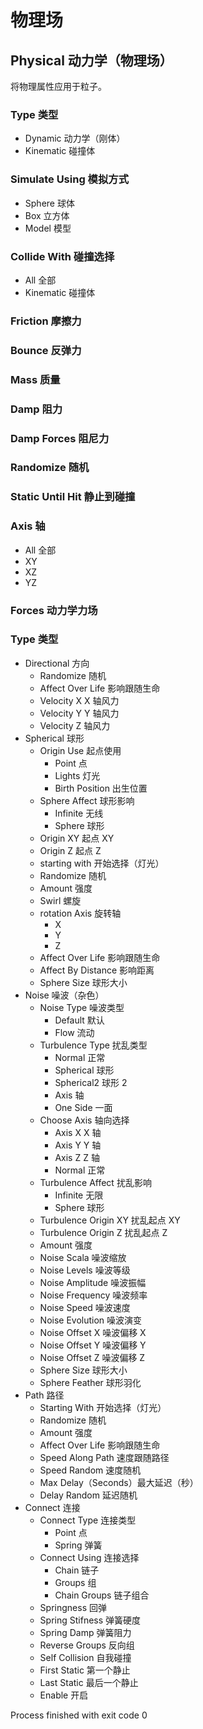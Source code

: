 # 物理场

## Physical 动力学（物理场）

将物理属性应用于粒子。

### Type 类型

- Dynamic 动力学（刚体）
- Kinematic 碰撞体

### Simulate Using 模拟方式

- Sphere 球体
- Box 立方体
- Model 模型

### Collide With 碰撞选择

- All 全部
- Kinematic 碰撞体

### Friction 摩擦力

### Bounce 反弹力

### Mass 质量

### Damp 阻力

### Damp Forces 阻尼力

### Randomize 随机

### Static Until Hit 静止到碰撞

### Axis 轴

- All 全部
- XY
- XZ
- YZ

### Forces 动力学力场

### Type 类型

- Directional 方向
  - Randomize 随机
  - Affect Over Life 影响跟随生命
  - Velocity X X 轴风力
  - Velocity Y Y 轴风力
  - Velocity Z 轴风力
- Spherical 球形
  - Origin Use 起点使用
    - Point 点
    - Lights 灯光
    - Birth Position 出生位置
  - Sphere Affect 球形影响
    - Infinite 无线
    - Sphere 球形
  - Origin XY 起点 XY
  - Origin Z 起点 Z
  - starting with 开始选择（灯光）
  - Randomize 随机
  - Amount 强度
  - Swirl 螺旋
  - rotation Axis 旋转轴
    - X
    - Y
    - Z
  - Affect Over Life 影响跟随生命
  - Affect By Distance 影响距离
  - Sphere Size 球形大小
- Noise 噪波（杂色）
  - Noise Type 噪波类型
    - Default 默认
    - Flow 流动
  - Turbulence Type 扰乱类型
    - Normal 正常
    - Spherical 球形
    - Spherical2 球形 2
    - Axis 轴
    - One Side 一面
  - Choose Axis 轴向选择
    - Axis X X 轴
    - Axis Y Y 轴
    - Axis Z Z 轴
    - Normal 正常
  - Turbulence Affect 扰乱影响
    - Infinite 无限
    - Sphere 球形
  - Turbulence Origin XY 扰乱起点 XY
  - Turbulence Origin Z 扰乱起点 Z
  - Amount 强度
  - Noise Scala 噪波缩放
  - Noise Levels 噪波等级
  - Noise Amplitude 噪波振幅
  - Noise Frequency 噪波频率
  - Noise Speed 噪波速度
  - Noise Evolution 噪波演变
  - Noise Offset X 噪波偏移 X
  - Noise Offset Y 噪波偏移 Y
  - Noise Offset Z 噪波偏移 Z
  - Sphere Size 球形大小
  - Sphere Feather 球形羽化
- Path 路径
  - Starting With 开始选择（灯光）
  - Randomize 随机
  - Amount 强度
  - Affect Over Life 影响跟随生命
  - Speed Along Path 速度跟随路径
  - Speed Random 速度随机
  - Max Delay（Seconds）最大延迟（秒）
  - Delay Random 延迟随机
- Connect 连接
  - Connect Type 连接类型
    - Point 点
    - Spring 弹簧
  - Connect Using 连接选择
    - Chain 链子
    - Groups 组
    - Chain Groups 链子组合
  - Springness 回弹
  - Spring Stifness 弹簧硬度
  - Spring Damp 弹簧阻力
  - Reverse Groups 反向组
  - Self Collision 自我碰撞
  - First Static 第一个静止
  - Last Static 最后一个静止
  - Enable 开启

Process finished with exit code 0
